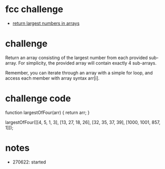 # fcc challenge
- [return largest numbers in arrays](https://www.freecodecamp.org/learn/javascript-algorithms-and-data-structures/basic-algorithm-scripting/return-largest-numbers-in-arrays)

# challenge
Return an array consisting of the largest number from each provided sub-array. For simplicity, the provided array will contain exactly 4 sub-arrays.

Remember, you can iterate through an array with a simple for loop, and access each member with array syntax arr[i].

# challenge code
function largestOfFour(arr) {
  return arr;
}

largestOfFour([[4, 5, 1, 3], [13, 27, 18, 26], [32, 35, 37, 39], [1000, 1001, 857, 1]]);

# notes
- 270622: started

